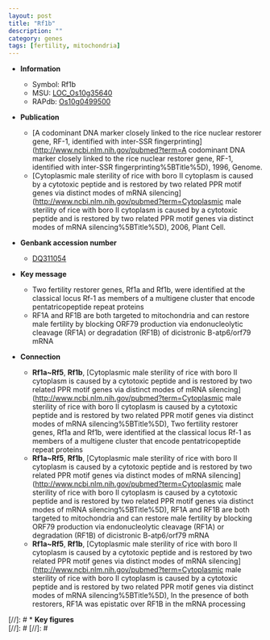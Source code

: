 ```yaml
---
layout: post
title: "Rf1b"
description: ""
category: genes
tags: [fertility, mitochondria]
---
```


* **Information**  
    + Symbol: Rf1b  
    + MSU: [LOC_Os10g35640](http://rice.plantbiology.msu.edu/cgi-bin/ORF_infopage.cgi?orf=LOC_Os10g35640)  
    + RAPdb: [Os10g0499500](http://rapdb.dna.affrc.go.jp/viewer/gbrowse_details/irgsp1?name=Os10g0499500)  

* **Publication**  
    + [A codominant DNA marker closely linked to the rice nuclear restorer gene, RF-1, identified with inter-SSR fingerprinting](http://www.ncbi.nlm.nih.gov/pubmed?term=A codominant DNA marker closely linked to the rice nuclear restorer gene, RF-1, identified with inter-SSR fingerprinting%5BTitle%5D), 1996, Genome.
    + [Cytoplasmic male sterility of rice with boro II cytoplasm is caused by a cytotoxic peptide and is restored by two related PPR motif genes via distinct modes of mRNA silencing](http://www.ncbi.nlm.nih.gov/pubmed?term=Cytoplasmic male sterility of rice with boro II cytoplasm is caused by a cytotoxic peptide and is restored by two related PPR motif genes via distinct modes of mRNA silencing%5BTitle%5D), 2006, Plant Cell.

* **Genbank accession number**  
    + [DQ311054](http://www.ncbi.nlm.nih.gov/nuccore/DQ311054)

* **Key message**  
    + Two fertility restorer genes, Rf1a and Rf1b, were identified at the classical locus Rf-1 as members of a multigene cluster that encode pentatricopeptide repeat proteins
    + RF1A and RF1B are both targeted to mitochondria and can restore male fertility by blocking ORF79 production via endonucleolytic cleavage (RF1A) or degradation (RF1B) of dicistronic B-atp6/orf79 mRNA

* **Connection**  
    + __Rf1a~Rf5__, __Rf1b__, [Cytoplasmic male sterility of rice with boro II cytoplasm is caused by a cytotoxic peptide and is restored by two related PPR motif genes via distinct modes of mRNA silencing](http://www.ncbi.nlm.nih.gov/pubmed?term=Cytoplasmic male sterility of rice with boro II cytoplasm is caused by a cytotoxic peptide and is restored by two related PPR motif genes via distinct modes of mRNA silencing%5BTitle%5D), Two fertility restorer genes, Rf1a and Rf1b, were identified at the classical locus Rf-1 as members of a multigene cluster that encode pentatricopeptide repeat proteins
    + __Rf1a~Rf5__, __Rf1b__, [Cytoplasmic male sterility of rice with boro II cytoplasm is caused by a cytotoxic peptide and is restored by two related PPR motif genes via distinct modes of mRNA silencing](http://www.ncbi.nlm.nih.gov/pubmed?term=Cytoplasmic male sterility of rice with boro II cytoplasm is caused by a cytotoxic peptide and is restored by two related PPR motif genes via distinct modes of mRNA silencing%5BTitle%5D), RF1A and RF1B are both targeted to mitochondria and can restore male fertility by blocking ORF79 production via endonucleolytic cleavage (RF1A) or degradation (RF1B) of dicistronic B-atp6/orf79 mRNA
    + __Rf1a~Rf5__, __Rf1b__, [Cytoplasmic male sterility of rice with boro II cytoplasm is caused by a cytotoxic peptide and is restored by two related PPR motif genes via distinct modes of mRNA silencing](http://www.ncbi.nlm.nih.gov/pubmed?term=Cytoplasmic male sterility of rice with boro II cytoplasm is caused by a cytotoxic peptide and is restored by two related PPR motif genes via distinct modes of mRNA silencing%5BTitle%5D), In the presence of both restorers, RF1A was epistatic over RF1B in the mRNA processing

[//]: # * **Key figures**  
[//]: # 
[//]: # 
